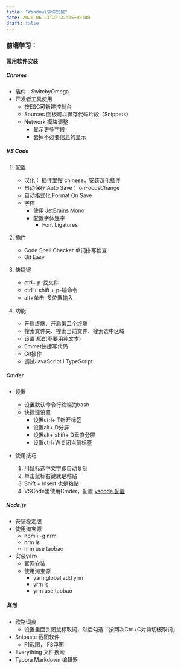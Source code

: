 ```yaml
---
title: "Windows软件安装"
date: 2020-06-21T23:22:05+08:00
draft: false
---
```


### 前端学习：

#### 常用软件安装

##### Chrome

- 插件：SwitchyOmega
- 开发者工具使用
  - 按ESC可新建控制台
  - Sources 面板可以保存代码片段（Snippets）
  - Network 模块调整
    - 显示更多字段
    - 去掉不必要信息的显示

##### VS Code

1. 配置
    - 汉化： 插件里搜 chinese，安装汉化插件
    - 自动保存 Auto Save： onFocusChange
    - 自动格式化 Format On Save
    - 字体 
      - 使用 [JetBrains Mono](https://github.com/JetBrains/JetBrainsMono/releases)
      - 配置字体连字
        -  Font Ligatures
2. 插件
	- Code Spell Checker 单词拼写检查
	- Git Easy

3. 快捷键
   - ctrl+ p-找文件
   - ctrl + shift + p-输命令
   - alt+单击-多位置输入
4. 功能
   - 开启终端、开启第二个终端
   - 搜索文件夹、搜索当前文件、搜索选中区域
   - 设置语法(不要用纯文本)
   - Emmet快捷写代码
   - Git操作
   - 调试JavaScript I TypeScript

##### Cmder

- 设置
  - 设置默认命令行终端为bash
  - 快捷键设置
    - 设置ctrl+ T新开标签
    - 设置alt+ D分屏
    - 设置alt+ shift+ D垂直分屏
    - 设置ctrl+W关闭当前标签

- 使用技巧
  1. 用鼠标选中文字即自动复制
  2. 单击鼠标右键就是粘贴
  3. Shift + Insert 也是粘贴
  4. VSCode里使用Cmder，配置 [vscode 配置](https://github.com/cmderdev/cmder/wiki/Seamless-VS-Code-Integration#use-cmder-embedded-git-in-vscode)

##### Node.js

- 安装稳定版
- 使用淘宝源
  - npm i -g nrm
  - nrm ls
  - nrm use taobao
- 安装yarn
  - 官网安装
  - 使用淘宝源
    - yarn global add yrm
    - yrm ls
    - yrm use taobao

##### 其他

- 欧路词典
  - 设置里面关闭鼠标取词，然后勾选「按两次Ctrl+C对剪切板取词」
- Snipaste 截图软件
  - F1截图， F3浮图
- Everything 文件搜索
- Typora Markdown 编辑器
